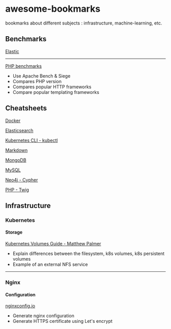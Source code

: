 # awesome-bookmarks
bookmarks about different subjects : infrastructure, machine-learning, etc.

## Benchmarks

[Elastic](https://benchmarks.elastic.co/index.html)

---

[PHP benchmarks](http://www.phpbenchmarks.com/fr/)

* Use Apache Bench & Siege
* Compares PHP version
* Compares popular HTTP frameworks
* Compare popular templating frameworks


## Cheatsheets

[Docker](https://devhints.io/docker)

[Elasticsearch](http://elasticsearch-cheatsheet.jolicode.com/)

[Kubernetes CLI - kubectl](https://kubernetes.io/docs/reference/kubectl/cheatsheet/)

[Markdown](https://github.com/adam-p/markdown-here/wiki/Markdown-Cheatsheet)

[MongoDB](https://www.opentechguides.com/how-to/article/mongodb/118/mongodb-cheatsheat.html)

[MySQL](https://devhints.io/mysql)

[Neo4j - Cypher](https://neo4j.com/docs/cypher-refcard/current/)

[PHP - Twig](https://github.com/okeeffed/cheat-sheets/blob/master/twig-cheat-sheet.md)


## Infrastructure

### Kubernetes

#### Storage

[Kubernetes Volumes Guide - Matthew Palmer](https://matthewpalmer.net/kubernetes-app-developer/articles/kubernetes-volumes-example-nfs-persistent-volume.html)

* Explain differences between the filesystem, k8s volumes, k8s persistent volumes
* Example of an external NFS service 

---

### Nginx

#### Configuration

[nginxconfig.io](https://nginxconfig.io/)

* Generate nginx configuration
* Generate HTTPS certificate using Let's encrypt

